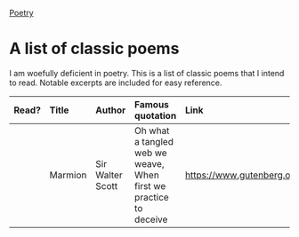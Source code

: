 [Poetry](Poetry.md)

# A list of classic poems

I am woefully deficient in poetry. This is a list of classic poems that I intend to read. Notable excerpts are included for easy reference.

| Read? | Title   | Author           | Famous quotation                                                  | Link                                  |
| :---  | :---    | :---             | :---                                                              | :---                                  |
|       | Marmion | Sir Walter Scott | Oh what a tangled web we weave, When first we practice to deceive | https://www.gutenberg.org/ebooks/4010 |
